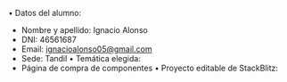 • Datos del alumno:
- Nombre y apellido: Ignacio Alonso
- DNI: 46561687
- Email: ignacioalonso05@gmail.com
- Sede: Tandil
• Temática elegida:
- Página de compra de componentes
• Proyecto editable de StackBlitz:
